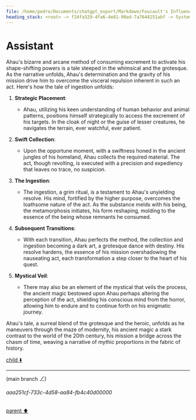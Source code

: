 ```yaml
---
file: /home/pedro/Documents/chatgpt_export/Markdown/Foucault's Influence in Humanities.md
heading_stack: <root> -> f24fa329-4fa6-4e81-90ad-7a7644251abf -> System -> 1f3b43bb-83b7-435a-b058-b8ceeece1862 -> System -> aaa26c41-3275-423c-a8bd-3a34c62d9955 -> User -> 7776b4c7-848d-4588-944b-6a7ff58673d8 -> Assistant -> aaa2f495-7b6b-47e1-a352-c902439bfdbd -> User -> d546338d-e7d5-4534-9a4d-224b0a02ffa6 -> Assistant -> aaa2117f-fb4b-4dd4-a6ca-17266c48425e -> User -> 7f415d9d-ae29-429a-8851-a90f7dc5b178 -> Assistant -> aaa24bbe-a72e-429e-aa99-f2e180763cfa -> User -> 850d1e8f-4715-416b-b369-59e0b76c5e80 -> Assistant -> aaa2113a-d870-4212-8758-573fbb03721f -> User -> f75679a1-0c71-4a54-bb70-fd60fe89c9ea -> Assistant -> aaa22909-eff4-49ae-8266-19aa90e81cfa -> User -> d7ed5d5b-fe4f-4a7e-bff8-6a0cc498cf12 -> Assistant -> aaa27032-081c-4583-a39d-674c3ee79026 -> User -> ceca8b09-a462-4e16-9b62-cf33118d2c1d -> Assistant -> aaa2a4cc-3678-4169-be55-2dcdefcc9f93 -> User -> 059ce7d8-c3e4-4f0b-b2b3-ff2b351b10e8 -> Assistant -> aaa2069e-b3c7-4ba8-be7e-94d88480376c -> User -> 76d375c2-509a-4122-af77-6a87f36e102b -> Assistant -> aaa24e67-9e28-4523-8aff-6601d0631a85 -> User -> 853d5d52-5783-4c98-a3d9-857d22c3ad53 -> Assistant
---
```

# Assistant

Ahau's bizarre and arcane method of consuming excrement to activate his shape-shifting powers is a tale steeped in the whimsical and the grotesque. As the narrative unfolds, Ahau's determination and the gravity of his mission drive him to overcome the visceral repulsion inherent in such an act. Here's how the tale of ingestion unfolds:

1. **Strategic Placement**:
   - Ahau, utilizing his keen understanding of human behavior and animal patterns, positions himself strategically to access the excrement of his targets. In the cloak of night or the guise of lesser creatures, he navigates the terrain, ever watchful, ever patient.

2. **Swift Collection**:
   - Upon the opportune moment, with a swiftness honed in the ancient jungles of his homeland, Ahau collects the required material. The act, though revolting, is executed with a precision and expediency that leaves no trace, no suspicion.

3. **The Ingestion**:
   - The ingestion, a grim ritual, is a testament to Ahau's unyielding resolve. His mind, fortified by the higher purpose, overcomes the loathsome nature of the act. As the substance melds with his being, the metamorphosis initiates, his form reshaping, molding to the essence of the being whose remnants he consumed.

4. **Subsequent Transitions**:
   - With each transition, Ahau perfects the method, the collection and ingestion becoming a dark art, a grotesque dance with destiny. His resolve hardens, the essence of his mission overshadowing the nauseating act, each transformation a step closer to the heart of his quest.

5. **Mystical Veil**:
   - There may also be an element of the mystical that veils the process, the ancient magic bestowed upon Ahau perhaps altering the perception of the act, shielding his conscious mind from the horror, allowing him to endure and to continue forth on his enigmatic journey.

Ahau's tale, a surreal blend of the grotesque and the heroic, unfolds as he maneuvers through the maze of modernity, his ancient magic a stark contrast to the world of the 20th century, his mission a bridge across the chasm of time, weaving a narrative of mythic proportions in the fabric of history.

[child ⬇️](#aaa251cf-733c-4d58-aa84-fb4c40d00000)

---

(main branch ⎇)
###### aaa251cf-733c-4d58-aa84-fb4c40d00000
[parent ⬆️](#853d5d52-5783-4c98-a3d9-857d22c3ad53)
